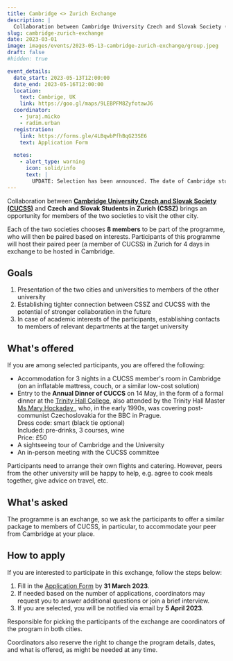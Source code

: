```yaml
---
title: Cambridge <> Zurich Exchange
description: |
  Collaboration between Cambridge University Czech and Slovak Society (CUCSS) and CSSZ brings an opportunity for members of the two societies to visit the other city.
slug: cambridge-zurich-exchange
date: 2023-03-01
image: images/events/2023-05-13-cambridge-zurich-exchange/group.jpeg
draft: false
#hidden: true

event_details:
  date_start: 2023-05-13T12:00:00
  date_end: 2023-05-16T12:00:00
  location:
    text: Cambrige, UK
    link: https://goo.gl/maps/9LEBPFM8ZyfotawJ6
  coordinator:
    - juraj.micko
    - radim.urban
  registration:
    link: https://forms.gle/4LBqwbPfhBqG23SE6
    text: Application Form
  
  notes: 
    - alert_type: warning
      icon: solid/info
      text: |
        UPDATE: Selection has been announced. The date of Cambridge students coming to Zurich will be changed. First part of exchange (in Cambridge) stays in May as planned.
---
```


Collaboration between [**Cambridge University Czech and Slovak Society (CUCSS)**](https://cucss.uk/) and **Czech and Slovak Students in Zurich (CSSZ)** brings an opportunity for members of the two societies to visit the other city.

Each of the two societies chooses **8 members** to be part of the programme, who will then be paired based on interests. Participants of this programme will host their paired peer (a member of CUCSS) in Zurich for 4 days in exchange to be hosted in Cambridge.

## Goals

1. Presentation of the two cities and universities to members of the other university
2. Establishing tighter connection between CSSZ and CUCSS with the potential of stronger collaboration in the future
3. In case of academic interests of the participants, establishing contacts to members of relevant departments at the target university

## What's offered

If you are among selected participants, you are offered the following:

* Accommodation for 3 nights in a CUCSS member's room in Cambridge (on an inflatable mattress, couch, or a similar low-cost solution)
* Entry to the **Annual Dinner of CUCCS** on 14 May, in the form of a formal dinner at the [Trinity Hall College](https://www.trinhall.cam.ac.uk/), also attended by the Trinity Hall Master [Ms Mary Hockaday
  ](https://www.trinhall.cam.ac.uk/contact-us/contact-directory/fellows-and-academics-directory/mary-hockaday/), who, in the early 1990s, was covering post-communist Czechoslovakia for the BBC in Prague.<br>
    Dress code: smart (black tie optional)<br>
    Included: pre-drinks, 3 courses, wine<br>
    Price: £50
* A sightseeing tour of Cambridge and the University
* An in-person meeting with the CUCSS committee

Participants need to arrange their own flights and catering. However, peers from the other university will be happy to help, e.g. agree to cook meals together, give advice on travel, etc.

## What's asked

The programme is an exchange, so we ask the participants to offer a similar package to members of CUCSS, in particular, to accommodate your peer from Cambridge at your place.

## How to apply

If you are interested to participate in this exchange, follow the steps below:

1. Fill in the [Application Form](https://forms.gle/4LBqwbPfhBqG23SE6) by **31 March 2023**.
2. If needed based on the number of applications, coordinators may request you to answer additional questions or join a brief interview.
3. If you are selected, you will be notified via email by **5 April 2023**.

Responsible for picking the participants of the exchange are coordinators of the program in both cities.

Coordinators also reserve the right to change the program details, dates, and what is offered, as might be needed at any time.

